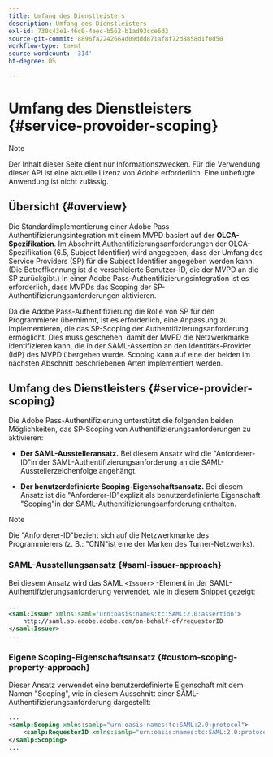 ```yaml
---
title: Umfang des Dienstleisters
description: Umfang des Dienstleisters
exl-id: 730c43e1-46c0-4eec-b562-b1ad93cce6d3
source-git-commit: 8896fa2242664d09ddd871af8f72d8858d1f0d50
workflow-type: tm+mt
source-wordcount: '314'
ht-degree: 0%

---
```


# Umfang des Dienstleisters {#service-provoider-scoping}

>[!NOTE]
>
>Der Inhalt dieser Seite dient nur Informationszwecken. Für die Verwendung dieser API ist eine aktuelle Lizenz von Adobe erforderlich. Eine unbefugte Anwendung ist nicht zulässig.

## Übersicht {#overview}

Die Standardimplementierung einer Adobe Pass-Authentifizierungsintegration mit einem MVPD basiert auf der **OLCA-Spezifikation**. Im Abschnitt Authentifizierungsanforderungen der OLCA-Spezifikation (6.5, Subject Identifier) wird angegeben, dass der Umfang des Service Providers (SP) für die Subject Identifier angegeben werden kann. (Die Betreffkennung ist die verschleierte Benutzer-ID, die der MVPD an die SP zurückgibt.)  In einer Adobe Pass-Authentifizierungsintegration ist es erforderlich, dass MVPDs das Scoping der SP-Authentifizierungsanforderungen aktivieren.

Da die Adobe Pass-Authentifizierung die Rolle von SP für den Programmierer übernimmt, ist es erforderlich, eine Anpassung zu implementieren, die das SP-Scoping der Authentifizierungsanforderung ermöglicht.  Dies muss geschehen, damit der MVPD die Netzwerkmarke identifizieren kann, die in der SAML-Assertion an den Identitäts-Provider (IdP) des MVPD übergeben wurde.  Scoping kann auf eine der beiden im nächsten Abschnitt beschriebenen Arten implementiert werden.

## Umfang des Dienstleisters {#service-provider-scoping}

Die Adobe Pass-Authentifizierung unterstützt die folgenden beiden Möglichkeiten, das SP-Scoping von Authentifizierungsanforderungen zu aktivieren:

* **Der SAML-Ausstelleransatz.** Bei diesem Ansatz wird die &quot;Anforderer-ID&quot;in der SAML-Authentifizierungsanforderung an die SAML-Ausstellerzeichenfolge angehängt.

* **Der benutzerdefinierte Scoping-Eigenschaftsansatz.** Bei diesem Ansatz ist die &quot;Anforderer-ID&quot;explizit als benutzerdefinierte Eigenschaft &quot;Scoping&quot;in der SAML-Authentifizierungsanforderung enthalten.

>[!NOTE]
>
>Die &quot;Anforderer-ID&quot;bezieht sich auf die Netzwerkmarke des Programmierers (z. B.: &quot;CNN&quot;ist eine der Marken des Turner-Netzwerks).

### SAML-Ausstellungsansatz {#saml-issuer-approach}

Bei diesem Ansatz wird das SAML `<Issuer>` -Element in der SAML-Authentifizierungsanforderung verwendet, wie in diesem Snippet gezeigt:

```xml
...
<saml:Issuer xmlns:saml="urn:oasis:names:tc:SAML:2.0:assertion">
    http://saml.sp.adobe.adobe.com/on-behalf-of/requestorID
</saml:Issuer>
...
```

### Eigene Scoping-Eigenschaftsansatz {#custom-scoping-property-approach}

Dieser Ansatz verwendet eine benutzerdefinierte Eigenschaft mit dem Namen &quot;Scoping&quot;, wie in diesem Ausschnitt einer SAML-Authentifizierungsanforderung dargestellt:

```xml
...
<samlp:Scoping xmlns:samlp="urn:oasis:names:tc:SAML:2.0:protocol">
    <samlp:RequesterID xmlns:samlp="urn:oasis:names:tc:SAML:2.0:protocol">requestorID</samlp:RequesterID>
</samlp:Scoping>
...
```

<!--
>[!RELATEDINFORMATION]
>* [MVPD Authentication](/help/authentication/authn-usecase.md)
>* **OLCA Specification**
-->
